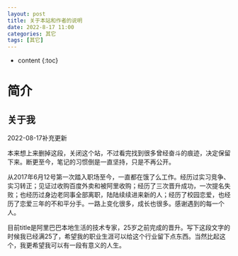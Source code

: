 ```yaml
---
layout: post
title: 关于本站和作者的说明
date: 2022-8-17 11:00
categories: 其它
tags: [其它]
---
```


* content
{:toc}

# 简介

## 关于我
2022-08-17补充更新

本来想上来删掉这段，关闭这个站，不过看完找到很多曾经奋斗的痕迹，决定保留下来。断更至今，笔记的习惯倒是一直坚持，只是不再公开。

从2017年6月12号第一次踏入职场至今，一直都在饿了么工作。经历过实习竞争、实习转正；见证过收购百度外卖和被阿里收购；经历了三次晋升成功，一次提名失败；也经历过身边老同事全部离职，陆陆续续进来新的人；经历了校园恋爱，也经历了恋爱三年的不和平分手。一路上变化很多，成长也很多。感谢遇到的每一个人。

目前title是阿里巴巴本地生活的技术专家，25岁之前完成的晋升。写下这段文字的时候我已经满25了，希望我的职业生涯可以给这个行业留下点东西。当然比起这个，我更希望我可以有一段有意义的人生。
